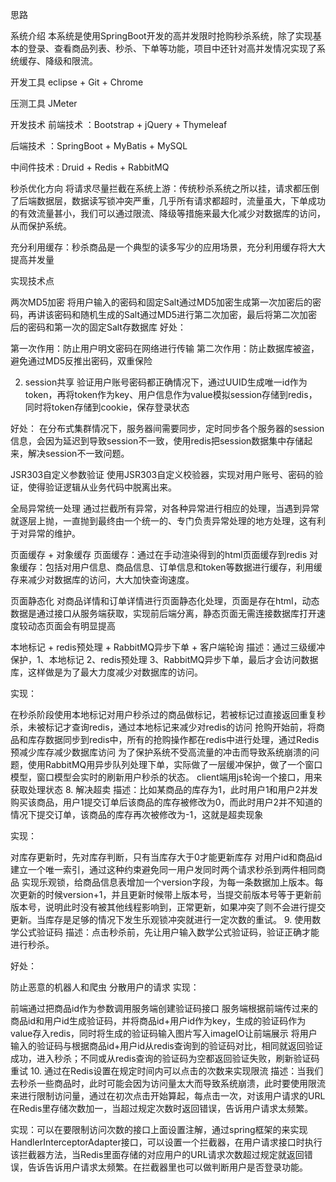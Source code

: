 思路

系统介绍 本系统是使用SpringBoot开发的高并发限时抢购秒杀系统，除了实现基本的登录、查看商品列表、秒杀、下单等功能，项目中还针对高并发情况实现了系统缓存、降级和限流。

开发工具 eclipse + Git + Chrome

压测工具 JMeter

开发技术 前端技术 ：Bootstrap + jQuery + Thymeleaf

后端技术 ：SpringBoot + MyBatis + MySQL

中间件技术 : Druid + Redis + RabbitMQ

秒杀优化方向 将请求尽量拦截在系统上游：传统秒杀系统之所以挂，请求都压倒了后端数据层，数据读写锁冲突严重，几乎所有请求都超时，流量虽大，下单成功的有效流量甚小，我们可以通过限流、降级等措施来最大化减少对数据库的访问，从而保护系统。

充分利用缓存：秒杀商品是一个典型的读多写少的应用场景，充分利用缓存将大大提高并发量

实现技术点

两次MD5加密 将用户输入的密码和固定Salt通过MD5加密生成第一次加密后的密码，再讲该密码和随机生成的Salt通过MD5进行第二次加密，最后将第二次加密后的密码和第一次的固定Salt存数据库
好处：

第一次作用：防止用户明文密码在网络进行传输 第二次作用：防止数据库被盗，避免通过MD5反推出密码，双重保险 

2. session共享 验证用户账号密码都正确情况下，通过UUID生成唯一id作为token，再将token作为key、用户信息作为value模拟session存储到redis，同时将token存储到cookie，保存登录状态

好处： 在分布式集群情况下，服务器间需要同步，定时同步各个服务器的session信息，会因为延迟到导致session不一致，使用redis把session数据集中存储起来，解决session不一致问题。

JSR303自定义参数验证 使用JSR303自定义校验器，实现对用户账号、密码的验证，使得验证逻辑从业务代码中脱离出来。

全局异常统一处理 通过拦截所有异常，对各种异常进行相应的处理，当遇到异常就逐层上抛，一直抛到最终由一个统一的、专门负责异常处理的地方处理，这有利于对异常的维护。

页面缓存 + 对象缓存 页面缓存：通过在手动渲染得到的html页面缓存到redis 对象缓存：包括对用户信息、商品信息、订单信息和token等数据进行缓存，利用缓存来减少对数据库的访问，大大加快查询速度。

页面静态化 对商品详情和订单详情进行页面静态化处理，页面是存在html，动态数据是通过接口从服务端获取，实现前后端分离，静态页面无需连接数据库打开速度较动态页面会有明显提高

本地标记 + redis预处理 + RabbitMQ异步下单 + 客户端轮询 描述：通过三级缓冲保护，1、本地标记 2、redis预处理 3、RabbitMQ异步下单，最后才会访问数据库，这样做是为了最大力度减少对数据库的访问。

实现：

在秒杀阶段使用本地标记对用户秒杀过的商品做标记，若被标记过直接返回重复秒杀，未被标记才查询redis，通过本地标记来减少对redis的访问 抢购开始前，将商品和库存数据同步到redis中，所有的抢购操作都在redis中进行处理，通过Redis预减少库存减少数据库访问 为了保护系统不受高流量的冲击而导致系统崩溃的问题，使用RabbitMQ用异步队列处理下单，实际做了一层缓冲保护，做了一个窗口模型，窗口模型会实时的刷新用户秒杀的状态。 client端用js轮询一个接口，用来获取处理状态 8. 解决超卖 描述：比如某商品的库存为1，此时用户1和用户2并发购买该商品，用户1提交订单后该商品的库存被修改为0，而此时用户2并不知道的情况下提交订单，该商品的库存再次被修改为-1，这就是超卖现象

实现：

对库存更新时，先对库存判断，只有当库存大于0才能更新库存 对用户id和商品id建立一个唯一索引，通过这种约束避免同一用户发同时两个请求秒杀到两件相同商品 实现乐观锁，给商品信息表增加一个version字段，为每一条数据加上版本。每次更新的时候version+1，并且更新时候带上版本号，当提交前版本号等于更新前版本号，说明此时没有被其他线程影响到，正常更新，如果冲突了则不会进行提交更新。当库存是足够的情况下发生乐观锁冲突就进行一定次数的重试。 9. 使用数学公式验证码 描述：点击秒杀前，先让用户输入数学公式验证码，验证正确才能进行秒杀。

好处：

防止恶意的机器人和爬虫 分散用户的请求 实现：

前端通过把商品id作为参数调用服务端创建验证码接口 服务端根据前端传过来的商品id和用户id生成验证码，并将商品id+用户id作为key，生成的验证码作为value存入redis，同时将生成的验证码输入图片写入imageIO让前端展示 将用户输入的验证码与根据商品id+用户id从redis查询到的验证码对比，相同就返回验证成功，进入秒杀；不同或从redis查询的验证码为空都返回验证失败，刷新验证码重试 10. 通过在Redis设置在规定时间内可以点击的次数来实现限流 描述：当我们去秒杀一些商品时，此时可能会因为访问量太大而导致系统崩溃，此时要使用限流来进行限制访问量，通过在初次点击开始算起，每点击一次，对该用户请求的URL在Redis里存储次数加一，当超过规定次数时返回错误，告诉用户请求太频繁。

实现：可以在要限制访问次数的接口上面设置注解，通过spring框架的来实现HandlerInterceptorAdapter接口，可以设置一个拦截器，在用户请求接口时执行该拦截器方法，当Redis里面存储的对应用户的URL请求次数超过规定就返回错误，告诉告诉用户请求太频繁。在拦截器里也可以做判断用户是否登录功能。
